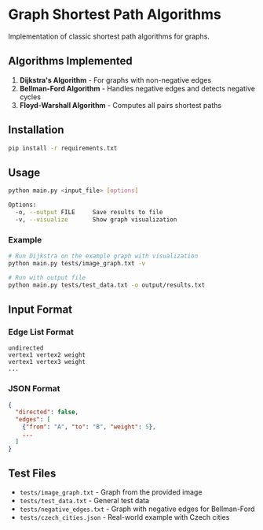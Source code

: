 # Graph Shortest Path Algorithms

Implementation of classic shortest path algorithms for graphs.

## Algorithms Implemented

1. **Dijkstra's Algorithm** - For graphs with non-negative edges
2. **Bellman-Ford Algorithm** - Handles negative edges and detects negative cycles
3. **Floyd-Warshall Algorithm** - Computes all pairs shortest paths

## Installation

```bash
pip install -r requirements.txt
```

## Usage

```bash
python main.py <input_file> [options]

Options:
  -o, --output FILE     Save results to file
  -v, --visualize       Show graph visualization
```

### Example

```bash
# Run Dijkstra on the example graph with visualization
python main.py tests/image_graph.txt -v

# Run with output file
python main.py tests/test_data.txt -o output/results.txt
```

## Input Format

### Edge List Format
```
undirected
vertex1 vertex2 weight
vertex1 vertex3 weight
...
```

### JSON Format
```json
{
  "directed": false,
  "edges": [
    {"from": "A", "to": "B", "weight": 5},
    ...
  ]
}
```

## Test Files

- `tests/image_graph.txt` - Graph from the provided image
- `tests/test_data.txt` - General test data
- `tests/negative_edges.txt` - Graph with negative edges for Bellman-Ford
- `tests/czech_cities.json` - Real-world example with Czech cities
